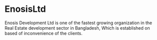 # EnosisLtd
Enosis Development Ltd is one of the fastest growing organization in the Real Estate development sector in Bangladesh, Which is established on based of inconvenience of the clients.
